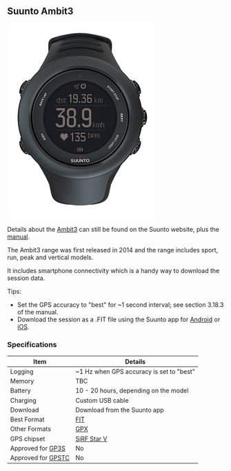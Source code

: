 ## Suunto Ambit3

![img](img/ambit3-sport-black.png)



Details about the [Ambit3](https://www.suunto.com/en-gb/Products/sports-watches/Suunto-Ambit3-Sport/Suunto-Ambit3-Sport-Black/) can still be found on the Suunto website, plus the [manual](https://ns.suunto.com/Manuals/Ambit3_Sport/Userguides/Suunto_Ambit3_Sport_UserGuide_EN.pdf).

The Ambit3 range was first released in 2014 and the range includes sport, run, peak and vertical models.

It includes smartphone connectivity which is a handy way to download the session data.



Tips:

- Set the GPS accuracy to "best" for ~1 second interval; see section 3.18.3 of the manual.
- Download the session as a .FIT file using the Suunto app for [Android](https://www.suunto.com/en-gb/Support/faq-articles/suunto-app/how-do-i-download-a-.fit-file-from-suunto-app-for-android/) or [iOS](https://www.suunto.com/en-gb/Support/faq-articles/suunto-app/how-do-i-download-a-.fit-file-from-suunto-app-for-ios/).



### Specifications

| Item                                                       | Details                                                     |
| ---------------------------------------------------------- | ----------------------------------------------------------- |
| Logging                                                    | ~1 Hz when GPS accuracy is set to "best"                    |
| Memory                                                     | TBC                                                         |
| Battery                                                    | 10 - 20 hours, depending on the model                       |
| Charging                                                   | Custom USB cable                                            |
| Download                                                   | Download from the Suunto app                                |
| Best Format                                                | [FIT](https://developer.garmin.com/fit/protocol/)           |
| Other Formats                                              | [GPX](https://en.wikipedia.org/wiki/GPS_Exchange_Format)    |
| GPS chipset                                                | [SiRF Star V](https://en.wikipedia.org/wiki/SiRF#SiRFstarV) |
| Approved for [GP3S](https://www.gps-speedsurfing.com/)     | No                                                          |
| Approved for [GPSTC](https://www.gpsteamchallenge.com.au/) | No                                                          |
